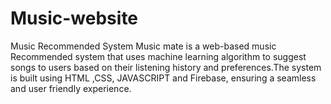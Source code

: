 # Music-website
Music Recommended System Music mate is a web-based music Recommended system that uses machine learning algorithm to suggest songs to users based on their listening history and preferences.The system is built using HTML ,CSS, JAVASCRIPT and Firebase, ensuring a seamless and user friendly experience.
